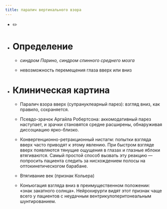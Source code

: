 ```yaml
---
title: паралич вертикального взора
---
```


- ✏️

- # Определение
	 - _синдром Парино, синдром спинного среднего мозга_

	 - невозможность перемещения глаза вверх или вниз

- # Клиническая картина
	 - Паралич взора вверх (супрануклеарный парез): взгляд вниз, как правило, сохраняется.

	 - Псевдо-зрачок Аргайла Робертсона: аккомодативный парез наступает, и зрачки становятся средне расширены, обнаруживая диссоциацию ярко-близко.

	 - Конвергенционно-ретракционный нистагм: попытки взгляда вверх часто приводят к этому явлению. При быстром взгляде вверх появляются тянущие ощущения в глазах и глазные яблоки втягиваются. Самый простой способ вызвать эту реакцию — попросить пациента следить за нисхождением полосы на оптокинетическогом барабане.

	 - Втягивание век (признак Кольера)

	 - Конъюгация взгляда вниз в преимущественном положении: «знак закатного солнца». Нейрохирурги видят этот признак чаще всего у пациентов с неудачным вентрикулоперитонеальным шунтированием.
